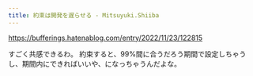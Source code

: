 ```yaml
---
title: 約束は開発を遅らせる - Mitsuyuki.Shiiba
---
```


https://bufferings.hatenablog.com/entry/2022/11/23/122815

すごく共感できるわ。
約束すると、99%間に合うだろう期間で設定しちゃうし、期間内にできればいいや、になっちゃうんだよな。

